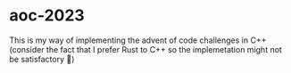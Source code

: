# aoc-2023
This is my way of implementing the advent of code challenges in C++ (consider the fact that I prefer Rust to C++ so the implemetation might not be satisfactory 🦀)
